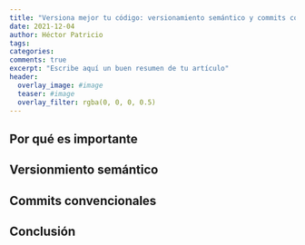 ```yaml
---
title: "Versiona mejor tu código: versionamiento semántico y commits convencionales"
date: 2021-12-04
author: Héctor Patricio
tags:
categories:
comments: true
excerpt: "Escribe aquí un buen resumen de tu artículo"
header:
  overlay_image: #image
  teaser: #image
  overlay_filter: rgba(0, 0, 0, 0.5)
---
```


## Por qué es importante

## Versionmiento semántico

## Commits convencionales

## Conclusión

